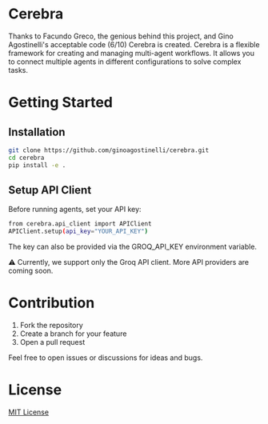 # Cerebra

Thanks to Facundo Greco, the genious behind this project, and Gino Agostinelli's acceptable code (6/10) Cerebra is created.
Cerebra is a flexible framework for creating and managing multi-agent workflows. It allows you to connect multiple agents in different configurations to solve complex tasks.

# Getting Started

## Installation

```bash
git clone https://github.com/ginoagostinelli/cerebra.git
cd cerebra
pip install -e .
```

## Setup API Client

Before running agents, set your API key:

```bash
from cerebra.api_client import APIClient
APIClient.setup(api_key="YOUR_API_KEY")
```

The key can also be provided via the GROQ_API_KEY environment variable.

⚠️ Currently, we support only the Groq API client. More API providers are coming soon.

# Contribution

1. Fork the repository
2. Create a branch for your feature
3. Open a pull request

Feel free to open issues or discussions for ideas and bugs.

# License

[MIT License](https://github.com/ginoagostinelli/cerebra/blob/main/LICENSE)
